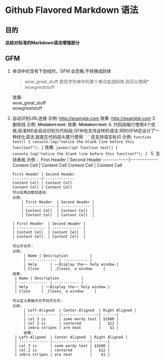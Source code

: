 # Github Flavored Markdown 语法

## 目的

   **总结对标准的Markdown语法增强部分**

## GFM
    
   1. 单词中的含有下划线时，GFM 会忽略,不转换成斜体
      
	  	> wow_great_stuff
      	若将字符串中的某个单词变成斜体,则可以使用*
      	> wow*great*stuff
      
		效果:  
        wow_great_stuff  
        wow*great*stuff
    
2. 自动识别URL连接 
        示例:
            http://example.com
        效果:
        http://example.com
    3. 删除线
        示例:
            ~~Mistaken text.~~
        效果:
        ~~Mistaken text.~~
    4. 代码段每行使用4个空格,标准MD会自动识别为代码段,GFM也支持这样的语法
      同时GFM还设计了一种优化语法,就是在代码段头尾行使用`` ``` `` 
      还支持语言标识
      示例: 
            ```
            function test() {
              console.log("notice the blank line before this function?");
            }
            ```
      效果:
        ```javascript
        function test() {
          console.log("notice the blank line before this function?");
        }
        ```
    5. 支持表格
       示例：
           First Header | Second Header
           -------------|--------------
           Content Cell | Content Cell
           Content Cell | Content Cell

       First Header | Second Header
       -------------|--------------
       Content Cell | Content Cell
       Content Cell | Content Cell
       可以在两边都加竖线:
       示例:
           | First Header  | Second Header |
           | ------------- | ------------- |
           | Content Cell  | Content Cell  |
           | Content Cell  | Content Cell  |

       | First Header  | Second Header |
       | ------------- | ------------- |
       | Content Cell  | Content Cell  |
       | Content Cell  | Content Cell  |
       
       可以不对齐:
       示例:
            | Name | Description          |
            | ------------- | ----------- |
            | Help      | ~~Display the~~ help window.|
            | Close     | _Closes_ a window     |
       效果:
        | Name | Description          |
        | ------------- | ----------- |
        | Help      | ~~Display the~~ help window.|
        | Close     | _Closes_ a window     |

       可以定义表格中文字对齐方式:
       示例:
            | Left-Aligned  | Center Aligned  | Right Aligned |
            | :------------ |:---------------:| -----:|
            | col 3 is      | some wordy text | $1600 |
            | col 2 is      | centered        |   $12 |
            | zebra stripes | are neat        |    $1 |
            效果:
        | Left-Aligned  | Center Aligned  | Right Aligned |
        | :------------ |:---------------:| -----:|
        | col 3 is      | some wordy text | $1600 |
        | col 2 is      | centered        |   $12 |
        | zebra stripes | are neat        |    $1 |
